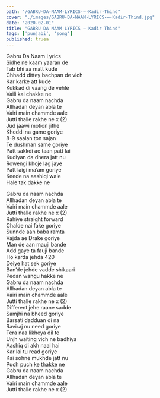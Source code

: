 ```yaml
---
path: "/GABRU-DA-NAAM-LYRICS-–-Kadir-Thind"
cover: "./images/GABRU-DA-NAAM-LYRICS-–-Kadir-Thind.jpg"
date: "2020-02-01"
title: "GABRU DA NAAM LYRICS – Kadir Thind"
tags: ['punjabi', 'song']
published: truea
---
```

  
Gabru Da Naam Lyrics  
Sidhe ne kaam yaaran de  
Tab bhi aa matt kude  
Chhadd dittey bachpan de vich  
Kar karke att kude  
Kukkad di vaang de vehle  
Vaili kai chakke ne  
Gabru da naam nachda  
Allhadan deyan abla te  
Vairi main chammde aale  
Jutti thalle rakhe ne x (2)  
Jud jaawi motion jithe  
Kheddi na game goriye  
8-9 saalan ton sajan  
Te dushman same goriye  
Patt sakkdi ae taan patt lai  
Kudiyan da dhera jatt nu  
Rowengi khoje lag jaye  
Patt laigi ma’am goriye  
Keede na aashiqi wale  
Hale tak dakke ne  
  
  
  
  
  
  
Gabru da naam nachda  
Allhadan deyan abla te  
Vairi main chammde aale  
Jutti thalle rakhe ne x (2)  
Rahiye straight forward  
Chalde nai fake goriye  
Sunnde aan baba ramta  
Vajda ae Drake goriye  
Man de aan mauji bande  
Add gaye ta fauji bande  
Ho karda jehda 420  
Deiye hat sek goriye  
Ban’de jehde vadde shikaari  
Pedan wangu hakke ne  
Gabru da naam nachda  
Allhadan deyan abla te  
Vairi main chammde aale  
Jutti thalle rakhe ne x (2)  
Different jehe raane sadde  
Samjhi na bheed goriye  
Barsati dadduan di na  
Raviraj nu need goriye  
Tera naa likheya dil te  
Unjh waiting vich ne badhiya  
Aashiq di akh naal hai  
Kar lai tu read goriye  
Kai sohne mukhde jatt nu  
Puch puch ke thakke ne  
Gabru da naam nachda  
Allhadan deyan abla te  
Vairi main chammde aale  
Jutti thalle rakhe ne x (2)  
